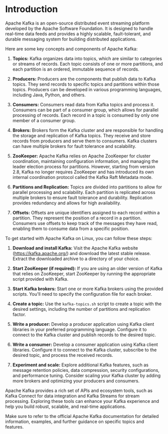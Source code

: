 # Introduction 

Apache Kafka is an open-source distributed event streaming platform developed by the Apache Software Foundation. It is designed to handle real-time data feeds and provides a highly scalable, fault-tolerant, and durable messaging system for building distributed applications.

Here are some key concepts and components of Apache Kafka:

1. **Topics:** Kafka organizes data into topics, which are similar to categories or streams of records. Each topic consists of one or more partitions, and each partition is an ordered, immutable sequence of records.

2. **Producers:** Producers are the components that publish data to Kafka topics. They send records to specific topics and partitions within those topics. Producers can be developed in various programming languages, including Java, Python, and others.

3. **Consumers:** Consumers read data from Kafka topics and process it. Consumers can be part of a consumer group, which allows for parallel processing of records. Each record in a topic is consumed by only one member of a consumer group.

4. **Brokers:** Brokers form the Kafka cluster and are responsible for handling the storage and replication of Kafka topics. They receive and store records from producers and serve them to consumers. Kafka clusters can have multiple brokers for fault tolerance and scalability.

5. **ZooKeeper:** Apache Kafka relies on Apache ZooKeeper for cluster coordination, maintaining configuration information, and managing the leader election process for partitions. However, starting from version 2.8, Kafka no longer requires ZooKeeper and has introduced its own internal coordination protocol called the Kafka Raft Metadata mode.

6. **Partitions and Replication:** Topics are divided into partitions to allow for parallel processing and scalability. Each partition is replicated across multiple brokers to ensure fault tolerance and durability. Replication provides redundancy and allows for high availability.

7. **Offsets:** Offsets are unique identifiers assigned to each record within a partition. They represent the position of a record in a partition. Consumers use offsets to keep track of the messages they have read, enabling them to consume data from a specific position.

To get started with Apache Kafka on Linux, you can follow these steps:

1. **Download and install Kafka:** Visit the Apache Kafka website (https://kafka.apache.org/) and download the latest stable release. Extract the downloaded archive to a directory of your choice.

2. **Start ZooKeeper (if required):** If you are using an older version of Kafka that relies on ZooKeeper, start ZooKeeper by running the appropriate script provided with Kafka.

3. **Start Kafka brokers:** Start one or more Kafka brokers using the provided scripts. You'll need to specify the configuration file for each broker.

4. **Create a topic:** Use the `kafka-topics.sh` script to create a topic with the desired settings, including the number of partitions and replication factor.

5. **Write a producer:** Develop a producer application using Kafka client libraries in your preferred programming language. Configure it to connect to the Kafka cluster and publish records to the desired topic.

6. **Write a consumer:** Develop a consumer application using Kafka client libraries. Configure it to connect to the Kafka cluster, subscribe to the desired topic, and process the received records.

7. **Experiment and scale:** Explore additional Kafka features, such as message retention policies, data compression, security configurations, and performance tuning. Consider scaling your Kafka cluster by adding more brokers and optimizing your producers and consumers.

Apache Kafka provides a rich set of APIs and ecosystem tools, such as Kafka Connect for data integration and Kafka Streams for stream processing. Exploring these tools can enhance your Kafka experience and help you build robust, scalable, and real-time applications.

Make sure to refer to the official Apache Kafka documentation for detailed information, examples, and further guidance on specific topics and features.
